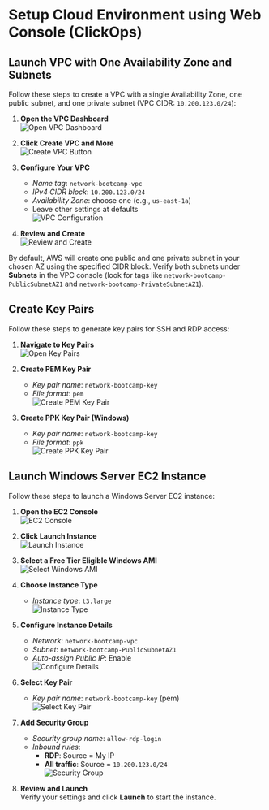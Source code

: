# Setup Cloud Environment using Web Console (ClickOps)

## Launch VPC with One Availability Zone and Subnets

Follow these steps to create a VPC with a single Availability Zone, one public subnet, and one private subnet (VPC CIDR: `10.200.123.0/24`):

1. **Open the VPC Dashboard**  
   ![Open VPC Dashboard](screenshots/create-vpc-1.png)

2. **Click Create VPC and More**  
   ![Create VPC Button](screenshots/create-vpc-2.png)

3. **Configure Your VPC**  
   - _Name tag_: `network-bootcamp-vpc`  
   - _IPv4 CIDR block_: `10.200.123.0/24`  
   - _Availability Zone_: choose one (e.g., `us-east-1a`)  
   - Leave other settings at defaults  
   ![VPC Configuration](screenshots/create-vpc-3.png)

4. **Review and Create**  
   ![Review and Create](screenshots/create-vpc-4.png)

By default, AWS will create one public and one private subnet in your chosen AZ using the specified CIDR block. Verify both subnets under **Subnets** in the VPC console (look for tags like `network-bootcamp-PublicSubnetAZ1` and `network-bootcamp-PrivateSubnetAZ1`).

## Create Key Pairs

Follow these steps to generate key pairs for SSH and RDP access:

1. **Navigate to Key Pairs**  
   ![Open Key Pairs](screenshots/create-keypair-pem.png)

2. **Create PEM Key Pair**  
   - _Key pair name_: `network-bootcamp-key`  
   - _File format_: `pem`  
   ![Create PEM Key Pair](screenshots/create-keypair-pem.png)

3. **Create PPK Key Pair (Windows)**  
   - _Key pair name_: `network-bootcamp-key`  
   - _File format_: `ppk`  
   ![Create PPK Key Pair](screenshots/create-keypair-ppk.png)

## Launch Windows Server EC2 Instance

Follow these steps to launch a Windows Server EC2 instance:

1. **Open the EC2 Console**  
   ![EC2 Console](screenshots/create-windows-server-1.png)

2. **Click Launch Instance**  
   ![Launch Instance](screenshots/create-windows-server-2.png)

3. **Select a Free Tier Eligible Windows AMI**  
   ![Select Windows AMI](screenshots/create-windows-server-3.png)

4. **Choose Instance Type**  
   - _Instance type_: `t3.large`  
   ![Instance Type](screenshots/create-windows-server-4.png)

5. **Configure Instance Details**  
   - _Network_: `network-bootcamp-vpc`  
   - _Subnet_: `network-bootcamp-PublicSubnetAZ1`  
   - _Auto-assign Public IP_: Enable  
   ![Configure Details](screenshots/create-windows-server-5.png)

6. **Select Key Pair**  
   - _Key pair name_: `network-bootcamp-key` (pem)  
   ![Select Key Pair](screenshots/create-keypair-pem.png)

7. **Add Security Group**  
   - _Security group name_: `allow-rdp-login`  
   - _Inbound rules_:  
     - **RDP**: Source = My IP  
     - **All traffic**: Source = `10.200.123.0/24`  
   ![Security Group](screenshots/create-windows-server-5.png)

8. **Review and Launch**  
   Verify your settings and click **Launch** to start the instance.
